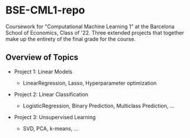 # BSE-CML1-repo
Coursework for "Computational Machine Learning 1" at the Barcelona School of Economics, Class of '22. Three extended projects that together make up the entirety of the final grade for the course. 

## Overview of Topics
* Project 1: Linear Models
  * LinearRegression, Lasso, Hyperparameter optimization


* Project 2: Linear Classification
  * LogisticRegression, Binary  Prediction, Multiclass Prediction, ...


* Project 3: Unsupervised Learning 
  * SVD, PCA, k-means, ...
